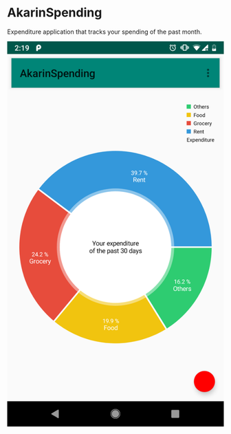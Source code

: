 # AkarinSpending
Expenditure application that tracks your spending of the past month.

![Application's sample](images/sample_image.png)

